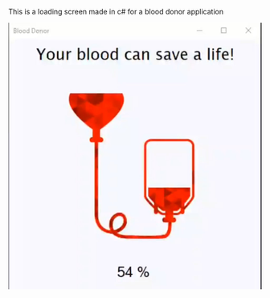 This is a loading screen made in c# for a blood donor application

![Image](https://raw.githubusercontent.com/Aster1sk76/-100daysofcode-projects/master/blood-donor-loading/G1aEQkQ.jpg)
